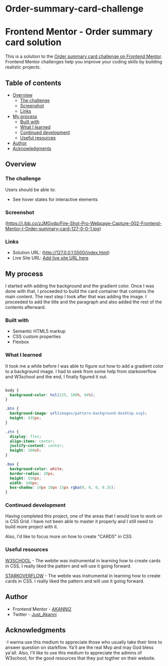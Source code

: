 # Order-summary-card-challenge
# Frontend Mentor - Order summary card solution

This is a solution to the [Order summary card challenge on Frontend Mentor](https://www.frontendmentor.io/challenges/order-summary-component-QlPmajDUj). Frontend Mentor challenges help you improve your coding skills by building realistic projects. 

## Table of contents

- [Overview](#overview)
  - [The challenge](#the-challenge)
  - [Screenshot](#screenshot)
  - [Links](#links)
- [My process](#my-process)
  - [Built with](#built-with)
  - [What I learned](#what-i-learned)
  - [Continued development](#continued-development)
  - [Useful resources](#useful-resources)
- [Author](#author)
- [Acknowledgments](#acknowledgments)

## Overview

### The challenge

Users should be able to:

- See hover states for interactive elements

### Screenshot

(https://i.ibb.co/zJMGvdp/Fire-Shot-Pro-Webpage-Capture-002-Frontend-Mentor-I-Order-summary-card-127-0-0-1.jpg)


### Links

- Solution URL: (http://127.0.0.1:5500/index.html)
- Live Site URL: [Add live site URL here](https://your-live-site-url.com)

## My process
I started with adding the background and the gradient color. Once I was done with that, I proceeded to build the card container that contains the main content. The next step I took after that was adding the image. I proceeded to add the title and the paragraph and also added the rest of the contents afterward.

### Built with

- Semantic HTML5 markup
- CSS custom properties
- Flexbox


### What I learned

It took me a while before I was able to figure out how to add a gradient color to a background image. I had to seek from some help from starkoverflow and W3school and the end, I finally figured it out.

```css

body {
  background-color: hsl(225, 100%, 94%);
}

.btn {
  background-image: url(images/pattern-background-desktop.svg);
  height: 435px;
}

.ztn {
  display: flex;
  align-items: center;
  justify-content: center;
  height: 100vh;
}

.box {
  background-color: white;
  border-radius: 20px;
  height: 550px;
  width: 340px;
  box-shadow: 10px 10px 15px rgba(0, 0, 0, 0.35);
}

```


### Continued development

Having completed this project, one of the areas that I would love to work on is CSS Grid. I have not been able to master it properly and I still need to build more project with it.

Also, I'd like to focus more on how to create "CARDS" in CSS

### Useful resources

 [W3SCHOOL](https://www.w3schools.com/howto/tryit.asp?filename=tryhow_css_cards) - The webite was instrumental in learning how to create cards in CSS. I really liked the pattern and will use it going forward.

 
 [STARKOVERFLOW](https://stackoverflow.com/questions/2504071/how-do-i-combine-a-background-image-and-css3-gradient-on-the-same-element) - The webite was instrumental in learning how to create cards in CSS. I really liked the pattern and will use it going forward.



## Author

- Frontend Mentor - [AKANNI2](https://www.frontendmentor.io/profile/yourusername)
- Twitter - [Just_Akanni](https://www.twitter.com/yourusername)


## Acknowledgments

-I wanna use this medium to appreciate those who usually take their time to answer question on starkflow. Ya'll are the real Mvp and may God bless ya'all. Also, I'll like to use this medium to appreciate the admins of W3school, for the good resources that they put togther on their website.

